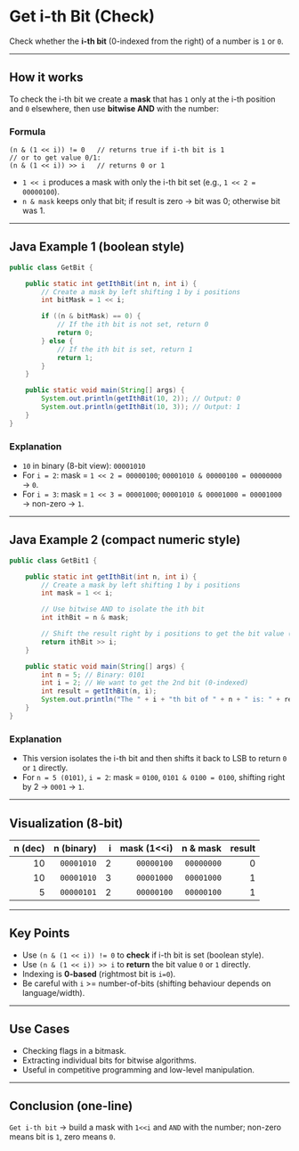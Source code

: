 # Get i-th Bit (Check)

Check whether the **i-th bit** (0-indexed from the right) of a number is `1` or `0`.

---

## How it works

To check the i-th bit we create a **mask** that has `1` only at the i-th position and `0` elsewhere, then use **bitwise AND** with the number:

### Formula

```
(n & (1 << i)) != 0   // returns true if i-th bit is 1
// or to get value 0/1:
(n & (1 << i)) >> i   // returns 0 or 1
```

* `1 << i` produces a mask with only the i-th bit set (e.g., `1 << 2 = 00000100`).
* `n & mask` keeps only that bit; if result is zero → bit was 0; otherwise bit was 1.

---

## Java Example 1 (boolean style)

```java
public class GetBit {

    public static int getIthBit(int n, int i) {
        // Create a mask by left shifting 1 by i positions
        int bitMask = 1 << i;

        if ((n & bitMask) == 0) {
            // If the ith bit is not set, return 0
            return 0;
        } else {
            // If the ith bit is set, return 1
            return 1;
        }
    }

    public static void main(String[] args) {
        System.out.println(getIthBit(10, 2)); // Output: 0
        System.out.println(getIthBit(10, 3)); // Output: 1
    }
}
```

### Explanation

* `10` in binary (8-bit view): `00001010`
* For `i = 2`: mask = `1 << 2 = 00000100`; `00001010 & 00000100 = 00000000` → `0`.
* For `i = 3`: mask = `1 << 3 = 00001000`; `00001010 & 00001000 = 00001000` → non-zero → `1`.

---

## Java Example 2 (compact numeric style)

```java
public class GetBit1 {

    public static int getIthBit(int n, int i) {
        // Create a mask by left shifting 1 by i positions
        int mask = 1 << i;

        // Use bitwise AND to isolate the ith bit
        int ithBit = n & mask;

        // Shift the result right by i positions to get the bit value (0 or 1)
        return ithBit >> i;
    }

    public static void main(String[] args) {
        int n = 5; // Binary: 0101
        int i = 2; // We want to get the 2nd bit (0-indexed)
        int result = getIthBit(n, i);
        System.out.println("The " + i + "th bit of " + n + " is: " + result); // Output: 1
    }
}
```

### Explanation

* This version isolates the i-th bit and then shifts it back to LSB to return `0` or `1` directly.
* For `n = 5 (0101)`, `i = 2`: mask = `0100`, `0101 & 0100 = 0100`, shifting right by 2 → `0001` → `1`.

---

## Visualization (8-bit)

| n (dec) | n (binary) |  i | mask (1<\<i) |   n & mask | result |
| ------: | ---------: | -: | -----------: | ---------: | -----: |
|      10 | `00001010` |  2 |   `00000100` | `00000000` |      0 |
|      10 | `00001010` |  3 |   `00001000` | `00001000` |      1 |
|       5 | `00000101` |  2 |   `00000100` | `00000100` |      1 |

---

## Key Points

* Use `(n & (1 << i)) != 0` to **check** if i-th bit is set (boolean style).
* Use `(n & (1 << i)) >> i` to **return** the bit value `0` or `1` directly.
* Indexing is **0-based** (rightmost bit is `i=0`).
* Be careful with `i` >= number-of-bits (shifting behaviour depends on language/width).

---

## Use Cases

* Checking flags in a bitmask.
* Extracting individual bits for bitwise algorithms.
* Useful in competitive programming and low-level manipulation.

---

## Conclusion (one-line)

`Get i-th bit` → build a mask with `1<<i` and `AND` with the number; non-zero means bit is `1`, zero means `0`.
